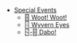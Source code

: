 * [Special Events](#Special-Events)
	* [🂓 Woot! Woot!](#🂓-Woot!-Woot!)
	* [🁫 Wyvern Eyes](#🁫-Wyvern-Eyes)
	* [🁳-🂋 Dabo!](#🁳-🂋-Dabo!)
